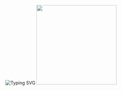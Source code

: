 ![Typing SVG](https://readme-typing-svg.herokuapp.com?font=Fira+Code&size=22&pause=1000&color=FF69B4&center=true&width=435&lines=Thanh+Mai+Ơi!;Làm+người+yêu+tớ+nhé!+❤️)
<img src="https://i.pinimg.com/originals/7f/10/f3/7f10f39e54aad282f4d3d35a7537b4d3.gif" width="250px">


